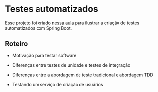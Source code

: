 # Testes automatizados

Esse projeto foi criado [nessa aula](https://youtu.be/N1UkkK4jIHM) para ilustrar a criação de testes automatizados com Spring Boot.

## Roteiro

- Motivação para testar software

- Diferenças entre testes de unidade e testes de integração

- Diferenças entre a abordagem de teste tradicional e abordagem TDD

- Testando um serviço de criação de usuários